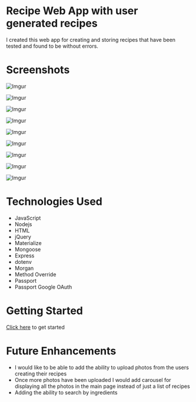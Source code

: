 # Recipe Web App with user generated recipes

I created this web app for creating and storing recipes that have been tested and found to be without errors.


# Screenshots

![Imgur](https://i.imgur.com/uftWNzD.png)

![Imgur](https://i.imgur.com/tSgHkW4.png)

![Imgur](https://i.imgur.com/0T8bsWA.png)

![Imgur](https://i.imgur.com/7UqfVN3.png)

![Imgur](https://i.imgur.com/nQL2cpP.png)

![Imgur](https://i.imgur.com/1Vq1ZQa.png)

![Imgur](https://i.imgur.com/zrdG66t.png)

![Imgur](https://i.imgur.com/QlrLJgz.png)

![Imgur](https://i.imgur.com/WR84F5C.png)

# Technologies Used

- JavaScript
- Nodejs
- HTML
- jQuery
- Materialize
- Mongoose
- Express
- dotenv
- Morgan
- Method Override
- Passport
- Passport Google OAuth

# Getting Started 

<a href="https://recipe-app-adf.herokuapp.com/">Click here</a> to get started

# Future Enhancements 
- I would like to be able to add the ability to upload photos from the users creating their recipes
- Once more photos have been uploaded I would add carousel for displaying all the photos in the main page instead of just a list of recipes 
- Adding the ability to search by ingredients 
